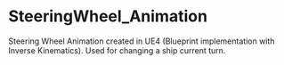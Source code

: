 # SteeringWheel_Animation
Steering Wheel Animation created in UE4 (Blueprint implementation with Inverse Kinematics). Used for changing a ship current turn.
